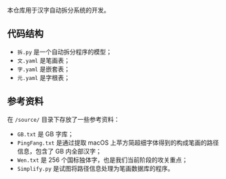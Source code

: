 本仓库用于汉字自动拆分系统的开发。

## 代码结构

- `拆.py` 是一个自动拆分程序的模型；
- `文.yaml` 是笔画表；
- `字.yaml` 是嵌套表；
- `元.yaml` 是字根表；


## 参考资料

在 `/source/` 目录下存放了一些参考资料：

- `GB.txt` 是 GB 字库；
- `PingFang.txt` 是通过提取 macOS 上苹方简超细字体得到的构成笔画的路径信息，包含了 GB 内全部汉字；
- `Wen.txt` 是 256 个国标独体字，也是我们当前阶段的攻关重点；
- `Simplify.py` 是试图将路径信息处理为笔画数据库的程序。